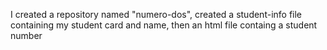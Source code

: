 I created a repository named "numero-dos", created a student-info file containing my student card and name, then an html  file containg a student number